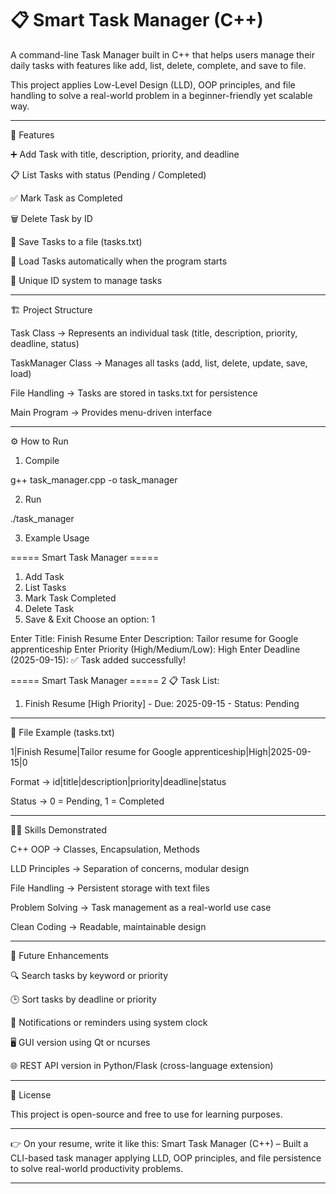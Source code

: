 # 📋 Smart Task Manager (C++)

A command-line Task Manager built in C++ that helps users manage their daily tasks with features like add, list, delete, complete, and save to file.

This project applies Low-Level Design (LLD), OOP principles, and file handling to solve a real-world problem in a beginner-friendly yet scalable way.


---

🚀 Features

➕ Add Task with title, description, priority, and deadline

📋 List Tasks with status (Pending / Completed)

✅ Mark Task as Completed

🗑️ Delete Task by ID

💾 Save Tasks to a file (tasks.txt)

📂 Load Tasks automatically when the program starts

🔐 Unique ID system to manage tasks



---

🏗️ Project Structure

Task Class → Represents an individual task (title, description, priority, deadline, status)

TaskManager Class → Manages all tasks (add, list, delete, update, save, load)

File Handling → Tasks are stored in tasks.txt for persistence

Main Program → Provides menu-driven interface



---

⚙️ How to Run

1. Compile

g++ task_manager.cpp -o task_manager

2. Run

./task_manager

3. Example Usage

===== Smart Task Manager =====
1. Add Task
2. List Tasks
3. Mark Task Completed
4. Delete Task
5. Save & Exit
Choose an option: 1

Enter Title: Finish Resume
Enter Description: Tailor resume for Google apprenticeship
Enter Priority (High/Medium/Low): High
Enter Deadline (2025-09-15): 
✅ Task added successfully!

===== Smart Task Manager =====
2
📋 Task List:
1. Finish Resume [High Priority] - Due: 2025-09-15 - Status: Pending


---

📂 File Example (tasks.txt)

1|Finish Resume|Tailor resume for Google apprenticeship|High|2025-09-15|0

Format → id|title|description|priority|deadline|status

Status → 0 = Pending, 1 = Completed



---

🧑‍💻 Skills Demonstrated

C++ OOP → Classes, Encapsulation, Methods

LLD Principles → Separation of concerns, modular design

File Handling → Persistent storage with text files

Problem Solving → Task management as a real-world use case

Clean Coding → Readable, maintainable design



---

🌟 Future Enhancements

🔍 Search tasks by keyword or priority

🕒 Sort tasks by deadline or priority

🔔 Notifications or reminders using system clock

🖥️ GUI version using Qt or ncurses

🌐 REST API version in Python/Flask (cross-language extension)



---

📜 License

This project is open-source and free to use for learning purposes.


---

👉 On your resume, write it like this:
Smart Task Manager (C++) – Built a CLI-based task manager applying LLD, OOP principles, and file persistence to solve real-world productivity problems.


---
